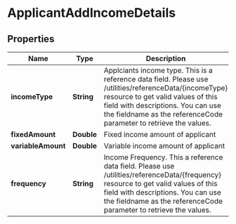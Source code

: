 # ApplicantAddIncomeDetails

## Properties
Name | Type | Description | Notes
------------ | ------------- | ------------- | -------------
**incomeType** | **String** | Applciants income type. This is a reference data field. Please use /utilities/referenceData/{incomeType} resource to get valid values of this field with descriptions. You can use the fieldname as the referenceCode parameter to retrieve the values. |  [optional]
**fixedAmount** | **Double** | Fixed income amount of applicant |  [optional]
**variableAmount** | **Double** | Variable income amount of applicant |  [optional]
**frequency** | **String** | Income Frequency. This a reference data field. Please use /utilities/referenceData/{frequency} resource to get valid values of this field with descriptions. You can use the fieldname as the referenceCode parameter to retrieve the values. |  [optional]
